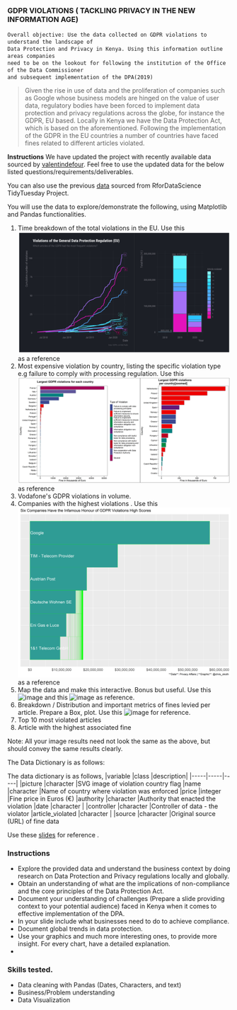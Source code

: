 ### GDPR VIOLATIONS ( TACKLING PRIVACY IN THE NEW INFORMATION AGE) 

```
Overall objective: Use the data collected on GDPR violations to understand the landscape of
Data Protection and Privacy in Kenya. Using this information outline areas companies 
need to be on the lookout for following the institution of the Office of the Data Commissioner 
and subsequent implementation of the DPA(2019)
```

>Given the rise in use of data and the proliferation of companies such as Google whose business models are hinged on the value of user data, regulatory bodies have been forced to implement data protection and privacy regulations across the globe, for instance the GDPR, EU based. Locally in Kenya we have the Data Protection Act, which is based on the aforementioned. 
Following the implementation  of the GDPR in the EU countries a number of countries have faced fines related to different articles violated. 

**Instructions**
We have updated the project with recently available data sourced by [valentindefour](https://www.kaggle.com/datasets/valentindefour/gdpr-fines-referential). Feel free to use the updated data for the below listed questions/requirements/deliverables.

You can also use the previous [data](https://raw.githubusercontent.com/rfordatascience/tidytuesday/master/data/2020/2020-04-21/gdpr_violations.tsv) sourced from RforDataScience TidyTuesday Project. 

You will use the data to explore/demonstrate the following, using Matplotlib and Pandas functionalities. 
1. Time breakdown of the total violations in the EU. Use this ![image](https://github.com/mcsiple/tidytuesday/blob/master/2020/GDPR.png) as a reference 
2.  Most expensive violation by country, listing the specific violation type e.g failure to comply with processing regulation. Use this ![image](https://raw.githubusercontent.com/okothchristopher/tidy_tuesday_data_exploration/master/2020_week_17_GDPR_violations/gdpr_fines.png) as reference 
3. Vodafone's GDPR violations in volume. 
4. Companies with the highest violations . Use this ![image](https://raw.githubusercontent.com/okothchristopher/tidy_tuesday_data_exploration/master/2020_week_17_GDPR_violations/gdpr_for_top_companies4.png) as a reference 
5. Map the data and make this interactive. Bonus but useful. Use this ![image](https://twitter.com/philmassicotte/status/1253460460239761411/photo/1)  and this ![image](https://pbs.twimg.com/media/EWNsLw_XsAERssZ?format=png&name=small) as reference. 
6. Breakdown / Distribution and important metrics of fines levied per article. Prepare a Box, plot. Use this ![image](https://juliasilge.com/blog/gdpr-violations/index_files/figure-html/unnamed-chunk-5-1.png) for reference. 
7. Top 10 most violated articles 
8. Article with the highest associated fine 

Note: All your image results need not look the same as the above, but should convey the same results clearly. 

The Data Dictionary is as follows:


The data dictionary is as follows, 
|variable |class |description|
|-----|-----|-----|
|picture |character	|SVG image of violation country flag
|name |character |Name of country where violation was enforced
|price |integer |Fine price in Euros (€)
|authority |character |Authority that enacted the violation
|date |character |
|controller |character |Controller of data - the violator
|article_violated	 |character |
|source |character |Original source (URL) of fine data


Use these [slides](https://drive.google.com/file/d/137f1_p0TWv6K6pnZrF7LRp8AYh9v15jN/view?usp=sharing) for reference . 
### Instructions 
- Explore the provided data and understand the business context by doing research on Data Protection and Privacy regulations locally and globally. 
- Obtain an understanding of what are the implications of non-compliance and the core principles of the Data Protection Act. 
- Document your understanding of challenges (Prepare a slide providing context to your potential audience) faced in Kenya when it comes to effective implementation of the DPA. 
- In your slide include what businesses need to do to achieve compliance. 
- Document global trends in data protection. 
- Use your graphics and much more interesting ones, to provide more insight. For every chart, have a detailed explanation. 
- 
### Skills tested. 
- Data cleaning with Pandas (Dates, Characters, and text)
- Business/Problem understanding
- Data Visualization



